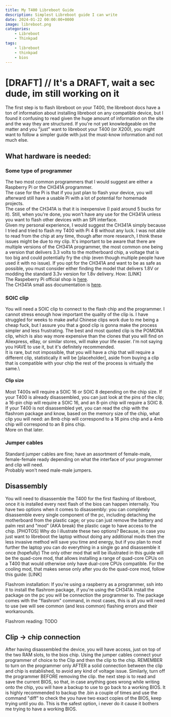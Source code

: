 ```yaml
---
title: My T400 Libreboot Guide
description: Simplest Libreboot guide I can write
date: 2024-01-22 00:00:00+0000
image: libreboot.png
categories:
    - Libreboot
    - Thinkpad
tags:
    - libreboot
    - thinkpad
    - bios
---
```


# [DRAFT] // It's a DRAFT, wait a sec dude, im still working on it

The first step is to flash libreboot on your T400, the libreboot docs have a ton of information about installing libreboot on any compatible device, but I found it confusing to read given the huge amount of information on the site and the way they are structured. If you're not yet knowledgeable on the matter and you "just" want to libreboot your T400 (or X200), you might want to follow a simpler guide with just the must-know information and not much else.

## What hardware is needed:

### Some type of programmer
The two most common programmers that I would suggest are either a Raspberry Pi or the CH341A programmer.\
The case for the Pi is that if you just plan to flash your device, you will afterward still have a usable Pi with a lot of potential for homemade projects.\
The case of the CH341A is that it is inexpensive (I paid around 5 bucks for it). Still, when you're done, you won't have any use for the CH341A unless you want to flash other devices with an SPI interface.\
Given my personal experience, I would suggest the CH341A simply because I tried and tried to flash my T400 with Pi 4 B without any luck. I was not able to read from the chip at any time, though after more research, I think these issues might be due to my clip.
It's important to be aware that there are multiple versions of the CH341A programmer, the most common one being a version that delivers 3.3 volts to the motherboard chip, a voltage that is too big and could potentially fry the chip (even though multiple people have used it with no issue). If you opt for the CH341A and want to be as safe as possible, you must consider either finding the model that delivers 1.8V or modding the standard 3.3v version for 1.8v delivery. How: [LINK]\
The Raspeberry Pi official shop is [here](https://www.raspberrypi.com/products/).\
The CH341A small ass documentation is [here](https://manuals.plus/m/42a6c56024fa90eeec462f62b17e84ed4725f010689d36a86d3f9368ef1c327d_optim.pdf).

### SOIC clip 
You will need a SOIC clip to connect to the flash chip and the programmer. I cannot stress enough how important the quality of the clip is. I have struggled for weeks to make awful Chinese clips work due to me being a cheap fuck, but I assure you that a good clip is gonna make the process simpler and less frustrating. The best and most quoted clip is the POMONA clip, which is also way more expensive than the clones that you will find on Aliexpress, eBay, or similar stores, will make your life easier. I'm not saying you HAVE to use it, but it's definitely recommended.\
It is rare, but not impossible, that you will have a chip that will require a different clip, statistically it will be [placeholder], aside from buying a clip that is compatible with your chip the rest of the process is virtually the same.\
#### Clip size 
Most T400s will require a SOIC 16 or SOIC 8 depending on the chip size. If your T400 is already disassembled, you can just look at the pins of the clip; a 16-pin chip will require a SOIC 16, and an 8-pin chip will require a SOIC 8. If your T400 is not disassembled yet, you can read the chip with the flashrom package and know, based on the memory size of the chip, what clip you will need: an 8mb chip will correspond to a 16 pins chip and a 4mb chip will correspond to an 8 pins chip.\
More on that later.

### Jumper cables 
Standard jumper cables are fine; have an assortment of female-male, female-female ready depending on what the interface of your programmer and clip will need.\
Probably won't need male-male jumpers.

## Disassembly 
You will need to disassemble the T400 for the first flashing of libreboot, once it is installed every next flash of the bios can happen internally. You have two options when it comes to disassembly: you can completely disassemble every single component of the pc, including detaching the motherboard from the plastic cage; or you can just remove the battery and palm rest and "mod" (AKA break) the plastic cage to have access to the chip.
[PHOTOS]
Why do I illustrate these two options? Because, in case you just want to libreboot the laptop without doing any additional mods then the less invasive method will save you time and energy, but if you plan to mod further the laptop you can do everything in a single go and disassemble it once (hopefully) The only other mod that will be illustrated in this guide will be the quad-core mod, that allows installing a range of quad-core CPUs on a T400 that would otherwise only have dual-core CPUs compatible. For the cooling mod, that makes sense only after you do the quad-core mod, follow this guide: [LINK]

Flashrom installation: If you're using a raspberry as a programmer, ssh into it to install the flashrom package, if you're using the CH341A install the package on the pc you will be connection the programmer to. The package comes with the "flashrom" command, in most cases, this is all you will need to use (we will see common (and less common) flashing errors and their workarounds.

Flashrom reading: TODO

## Clip -> chip connection

After having disassembled the device, you will have access, just on top of the two RAM slots, to the bios chip. Using the jumper cables connect your programmer of choice to the Clip and then the clip to the chip. REMEMBER to turn on the programmer only AFTER a solid connection between the clip and chip is established, to avoid any kind of voltage issue. Similarly, turn off the programmer BEFORE removing the clip.
the next step is to read and save the current BIOS, so that, in case anything goes wrong while writing onto the chip, you will have a backup to use to go back to a working BIOS. It is highly recommended to backup the .bin a couple of times and use the command "diff" to check the you have two exact copies of the BIOS, keep trying until you do. This is the safest option, i never do it cause it bothers me trying to have a working BIOS.

